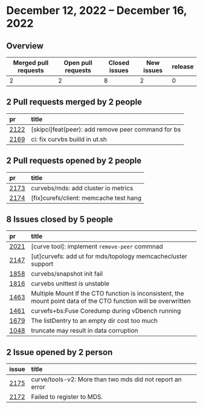 # December 12, 2022 – December 16, 2022

## Overview

| Merged pull requests | Open pull requests | Closed issues | New issues | release |
|-- | -- | -- | -- | -- |
| 2 | 2 | 8 | 2 | 0 |

## 2 Pull requests merged by 2 people
|pr|title|
|:--|:--|
|[2122](https://github.com/opencurve/curve/pull/2122)|[skipci]feat(peer): add remove peer command for bs |
|[2169](https://github.com/opencurve/curve/pull/2169)|ci: fix curvbs buiild in ut.sh |



## 2 Pull requests opened by 2 people

|pr|title|
|:--|:--|
|[2173](https://github.com/opencurve/curve/pull/2173)|curvebs/mds: add cluster io metrics |
|[2174](https://github.com/opencurve/curve/pull/2174)|[fix]curefs/client: memcache test hang|


## 8 Issues closed by 5 people

|pr|title|
|:--|:--|
|[2021](https://github.com/opencurve/curve/pull/2021)|[curve tool]: implement `remove-peer` commnad |
|[2147](https://github.com/opencurve/curve/pull/2147)|[ut]curvefs: add ut for mds/topology memcachecluster support |
|[1858](https://github.com/opencurve/curve/pull/1858)|curvebs/snapshot init fail|
|[1816](https://github.com/opencurve/curve/pull/1816)|curvebs unittest is unstable |
|[1463](https://github.com/opencurve/curve/pull/1463)|Multiple Mount If the CTO function is inconsistent, the mount point data of the CTO function will be overwritten|
|[1461](https://github.com/opencurve/curve/pull/1461)|curvefs+bs:Fuse Coredump during vDbench running|
|[1679](https://github.com/opencurve/curve/pull/1679)|The listDentry to an empty dir cost too much|
|[1048](https://github.com/opencurve/curve/pull/1048)|truncate may result in data corruption|


## 2 Issue opened by 2 person

|issue|title|
|:--|:--|
|[2175](https://github.com/opencurve/curve/issues/2175)|curve/tools-v2: More than two mds did not report an error|
|[2172](https://github.com/opencurve/curve/issues/2172)|Failed to register to MDS.|
